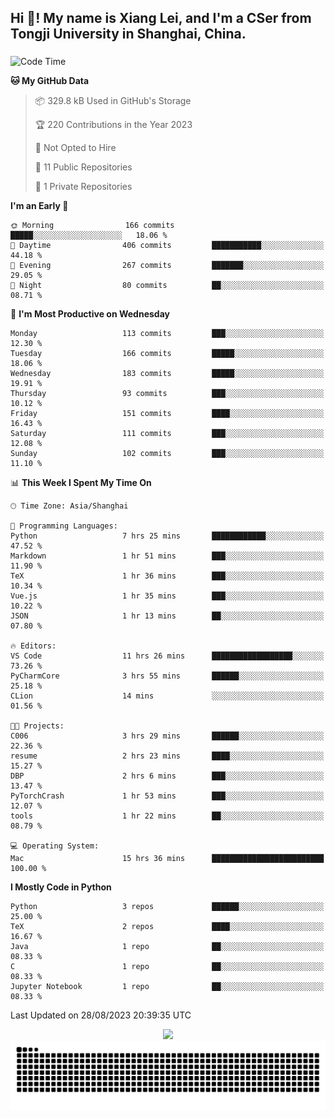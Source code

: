 <h2 align="left">Hi 👋! My name is Xiang Lei, and I'm a CSer from Tongji University in Shanghai, China.</h2>

###

<!--START_SECTION:waka-->
![Code Time](http://img.shields.io/badge/Code%20Time-164%20hrs%2041%20mins-blue)

**🐱 My GitHub Data** 

> 📦 329.8 kB Used in GitHub's Storage 
 > 
> 🏆 220 Contributions in the Year 2023
 > 
> 🚫 Not Opted to Hire
 > 
> 📜 11 Public Repositories 
 > 
> 🔑 1 Private Repositories 
 > 
**I'm an Early 🐤** 

```text
🌞 Morning                166 commits         █████░░░░░░░░░░░░░░░░░░░░   18.06 % 
🌆 Daytime                406 commits         ███████████░░░░░░░░░░░░░░   44.18 % 
🌃 Evening                267 commits         ███████░░░░░░░░░░░░░░░░░░   29.05 % 
🌙 Night                  80 commits          ██░░░░░░░░░░░░░░░░░░░░░░░   08.71 % 
```
📅 **I'm Most Productive on Wednesday** 

```text
Monday                   113 commits         ███░░░░░░░░░░░░░░░░░░░░░░   12.30 % 
Tuesday                  166 commits         █████░░░░░░░░░░░░░░░░░░░░   18.06 % 
Wednesday                183 commits         █████░░░░░░░░░░░░░░░░░░░░   19.91 % 
Thursday                 93 commits          ███░░░░░░░░░░░░░░░░░░░░░░   10.12 % 
Friday                   151 commits         ████░░░░░░░░░░░░░░░░░░░░░   16.43 % 
Saturday                 111 commits         ███░░░░░░░░░░░░░░░░░░░░░░   12.08 % 
Sunday                   102 commits         ███░░░░░░░░░░░░░░░░░░░░░░   11.10 % 
```


📊 **This Week I Spent My Time On** 

```text
🕑︎ Time Zone: Asia/Shanghai

💬 Programming Languages: 
Python                   7 hrs 25 mins       ████████████░░░░░░░░░░░░░   47.52 % 
Markdown                 1 hr 51 mins        ███░░░░░░░░░░░░░░░░░░░░░░   11.90 % 
TeX                      1 hr 36 mins        ███░░░░░░░░░░░░░░░░░░░░░░   10.34 % 
Vue.js                   1 hr 35 mins        ███░░░░░░░░░░░░░░░░░░░░░░   10.22 % 
JSON                     1 hr 13 mins        ██░░░░░░░░░░░░░░░░░░░░░░░   07.80 % 

🔥 Editors: 
VS Code                  11 hrs 26 mins      ██████████████████░░░░░░░   73.26 % 
PyCharmCore              3 hrs 55 mins       ██████░░░░░░░░░░░░░░░░░░░   25.18 % 
CLion                    14 mins             ░░░░░░░░░░░░░░░░░░░░░░░░░   01.56 % 

🐱‍💻 Projects: 
C006                     3 hrs 29 mins       ██████░░░░░░░░░░░░░░░░░░░   22.36 % 
resume                   2 hrs 23 mins       ████░░░░░░░░░░░░░░░░░░░░░   15.27 % 
DBP                      2 hrs 6 mins        ███░░░░░░░░░░░░░░░░░░░░░░   13.47 % 
PyTorchCrash             1 hr 53 mins        ███░░░░░░░░░░░░░░░░░░░░░░   12.07 % 
tools                    1 hr 22 mins        ██░░░░░░░░░░░░░░░░░░░░░░░   08.79 % 

💻 Operating System: 
Mac                      15 hrs 36 mins      █████████████████████████   100.00 % 
```

**I Mostly Code in Python** 

```text
Python                   3 repos             ██████░░░░░░░░░░░░░░░░░░░   25.00 % 
TeX                      2 repos             ████░░░░░░░░░░░░░░░░░░░░░   16.67 % 
Java                     1 repo              ██░░░░░░░░░░░░░░░░░░░░░░░   08.33 % 
C                        1 repo              ██░░░░░░░░░░░░░░░░░░░░░░░   08.33 % 
Jupyter Notebook         1 repo              ██░░░░░░░░░░░░░░░░░░░░░░░   08.33 % 
```




 Last Updated on 28/08/2023 20:39:35 UTC
<!--END_SECTION:waka-->

<div align="center">
  <img src="https://github-readme-stats.vercel.app/api?username=Lei00764&show_icons=true&theme=radical" />
 </div>

 <div align="center">

<picture>
  <source media="(prefers-color-scheme: dark)" srcset="https://raw.githubusercontent.com/Lei00764/Lei00764/output/github-contribution-grid-snake-dark.svg">
  <source media="(prefers-color-scheme: light)" srcset="https://raw.githubusercontent.com/Lei00764/Lei00764/output/github-contribution-grid-snake.svg">
  <img alt="github contribution grid snake animation" src="https://raw.githubusercontent.com/Lei00764/Lei00764/output/github-contribution-grid-snake.svg">
</picture>

</div>





